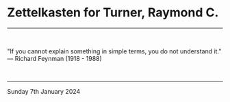 # Zettelkasten for Turner, Raymond C.

---

</br>

"If you cannot explain something in simple terms, you do not understand it."\
  ― Richard Feynman (1918 - 1988)
  
</br>

---
Sunday 7th January 2024
